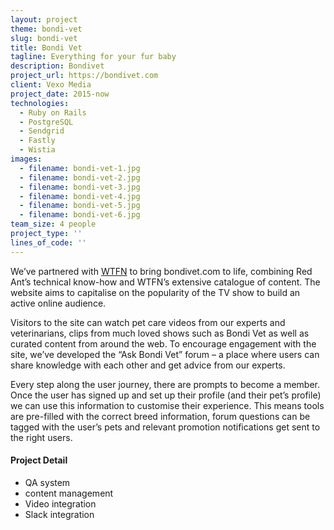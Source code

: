 ```yaml
---
layout: project
theme: bondi-vet
slug: bondi-vet
title: Bondi Vet
tagline: Everything for your fur baby
description: Bondivet
project_url: https://bondivet.com
client: Vexo Media
project_date: 2015-now
technologies:
  - Ruby on Rails
  - PostgreSQL
  - Sendgrid
  - Fastly
  - Wistia
images:
  - filename: bondi-vet-1.jpg
  - filename: bondi-vet-2.jpg
  - filename: bondi-vet-3.jpg
  - filename: bondi-vet-4.jpg
  - filename: bondi-vet-5.jpg
  - filename: bondi-vet-6.jpg
team_size: 4 people
project_type: ''
lines_of_code: ''
---
```


We’ve partnered with <a href="http://wtfn.com/">WTFN</a> to bring bondivet.com to life, combining Red Ant’s technical know-how and WTFN’s extensive catalogue of content. The website aims to capitalise on the popularity of the TV show to build an active online audience.

Visitors to the site can watch pet care videos from our experts and veterinarians, clips from much loved shows such as Bondi Vet as well as curated content from around the web. To encourage engagement with the site, we’ve developed the “Ask Bondi Vet” forum – a place where users can share knowledge with each other and get advice from our experts.

Every step along the user journey, there are prompts to become a member. Once the user has signed up and set up their profile (and their pet’s profile) we can use this information to customise their experience. This means tools are pre-filled with the correct breed information, forum questions can be tagged with the user’s pets and relevant promotion notifications get sent to the right users.

#### Project Detail

- QA system
- content management
- Video integration
- Slack integration
